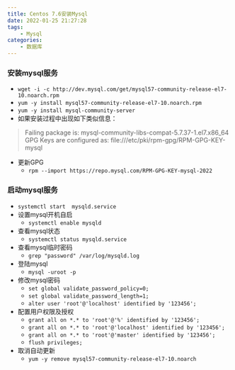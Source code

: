 ```yaml
---
title: Centos 7.6安装Mysql
date: 2022-01-25 21:27:28
tags:
	- Mysql
categories:
	- 数据库
---
```


### 安装mysql服务

* `wget -i -c http://dev.mysql.com/get/mysql57-community-release-el7-10.noarch.rpm`
* `yum -y install mysql57-community-release-el7-10.noarch.rpm`
* `yum -y install mysql-community-server`
* 如果安装过程中出现如下类似信息：

>Failing package is: mysql-community-libs-compat-5.7.37-1.el7.x86_64
GPG Keys are configured as: file:///etc/pki/rpm-gpg/RPM-GPG-KEY-mysql

* 更新GPG
  * `rpm --import https://repo.mysql.com/RPM-GPG-KEY-mysql-2022`

### 启动mysql服务

* `systemctl start  mysqld.service`
* 设置mysql开机自启
  * `systemctl enable mysqld`
* 查看mysql状态
  * `systemctl status mysqld.service`
* 查看mysql临时密码
  * `grep "password" /var/log/mysqld.log`
* 登陆mysql
  * `mysql -uroot -p`
* 修改mysql密码
  * `set global validate_password_policy=0;`
  * `set global validate_password_length=1;`
  * `alter user 'root'@'localhost' identified by '123456';`
* 配置用户权限及授权
  * `grant all on *.* to 'root'@'%' identified by '123456';`
  * `grant all on *.* to 'root'@'localhost' identified by '123456';`
  * `grant all on *.* to 'root'@'master' identified by '123456';`
  * `flush privileges;`
* 取消自动更新
  * `yum -y remove mysql57-community-release-el7-10.noarch`
  